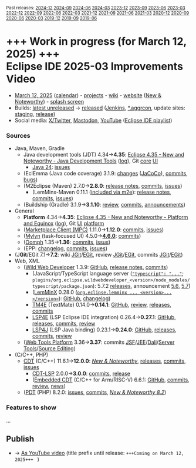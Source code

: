 <sup>Past releases:
[2024-12](https://github.com/howlger/Eclipse-IDE-improvements-videos/tree/2024-12)
[2024-09](https://github.com/howlger/Eclipse-IDE-improvements-videos/tree/2024-09)
[2024-06](https://github.com/howlger/Eclipse-IDE-improvements-videos/tree/2024-06)
[2024-03](https://github.com/howlger/Eclipse-IDE-improvements-videos/tree/2024-03)
[2023-12](https://github.com/howlger/Eclipse-IDE-improvements-videos/tree/2023-12)
[2023-09](https://github.com/howlger/Eclipse-IDE-improvements-videos/tree/2023-09)
[2023-06](https://github.com/howlger/Eclipse-IDE-improvements-videos/tree/2023-06)
[2023-03](https://github.com/howlger/Eclipse-IDE-improvements-videos/tree/2023-03)
[2022-12](https://github.com/howlger/Eclipse-IDE-improvements-videos/tree/2022-12)
[2022-09](https://github.com/howlger/Eclipse-IDE-improvements-videos/tree/2022-09)
[2022-06](https://github.com/howlger/Eclipse-IDE-improvements-videos/tree/2022-06)
[2022-03](https://github.com/howlger/Eclipse-IDE-improvements-videos/tree/2022-03)
[2021-12](https://github.com/howlger/Eclipse-IDE-improvements-videos/tree/2021-12)
[2021-09](https://github.com/howlger/Eclipse-IDE-improvements-videos/tree/2021-09)
[2021-06](https://github.com/howlger/Eclipse-IDE-improvements-videos/tree/2021-06)
[2021-03](https://github.com/howlger/Eclipse-IDE-improvements-videos/tree/2021-03)
[2020-12](https://github.com/howlger/Eclipse-IDE-improvements-videos/tree/2020-12)
[2020-09](https://github.com/howlger/Eclipse-IDE-improvements-videos/tree/2020-09)
[2020-06](https://github.com/howlger/Eclipse-IDE-improvements-videos/tree/2020-06)
[2020-03](https://github.com/howlger/Eclipse-IDE-improvements-videos/tree/2020-03)
[2019-12](https://github.com/howlger/Eclipse-IDE-improvements-videos/tree/2019-12)
[2019-09](https://github.com/howlger/Eclipse-IDE-improvements-videos/tree/2019-09)
[2019-06](https://github.com/howlger/Eclipse-IDE-improvements-videos/tree/2019-06)
</sup>

# +++ Work in progress (for March 12, 2025) +++<br>Eclipse IDE 2025-03 Improvements Video <!--# # [Eclipse IDE 2024-12 Improvements Video](https://youtu.be/J-oudd3UWmg) -->

* [March 12, 2025](https://calendar.google.com/calendar/event?eid=NnQzYWptOW12cDIwMnJhaTk1aWwzZXJkN2ggZ2NoczdubTRudnBtODM3NDY5ZGRqOXRqbGtAZw&ctz=Europe/Berlin) ([calendar](https://calendar.google.com/calendar/embed?src=gchs7nm4nvpm837469ddj9tjlk@group.calendar.google.com&ctz=Europe/Berlin)) - [projects](https://projects.eclipse.org/releases/2025-03) - [wiki](https://github.com/eclipse-simrel/.github/blob/main/wiki/Simultaneous_Release.md) - [website](https://eclipseide.org/) ([New & Noteworthy](https://eclipseide.org/release/noteworthy/)) - [splash screen](https://gitlab.eclipse.org/eclipsefdn/helpdesk/-/issues/3963)
* Builds: [latest unreleased](https://download.eclipse.org/technology/epp/staging/) → [released](https://download.eclipse.org/technology/epp/downloads/release/2025-03/) ([Jenkins](https://ci.eclipse.org/packaging/job/simrel.epp-tycho-build), [*.aggrcon](https://github.com/eclipse-simrel/simrel.build/commits/main), update sites: [staging](https://download.eclipse.org/staging/2025-03), [release](http://download.eclipse.org/releases/2025-03))
* Social media: [X/Twitter](https://x.com/EclipseJavaIDE), [Mastodon](https://mastodon.social/@EclipseFdn), [YouTube](https://www.youtube.com/user/EclipseFdn) ([Eclipse IDE playlist](https://www.youtube.com/playlist?list=PLy7t4z5SYNaSNjL60ofpwVhfA7mOF3Pgk))


### Sources

* Java, Maven, Gradle
    * Java development tools (JDT) 4.34→**4.35**: [Eclipse 4.35 - New and Noteworthy - Java Development Tools](https://www.eclipse.org/eclipse/news/4.35/jdt.php) ([log](https://github.com/eclipse-platform/www.eclipse.org-eclipse/commits/master/news/4.35/jdt.html)), Git [core](https://github.com/eclipse-jdt/eclipse.jdt.core/commits/master) [UI](https://github.com/eclipse-jdt/eclipse.jdt.ui/commits/master)
        * [Java 24](https://jdk.java.net/24/): [issues](https://github.com/eclipse-jdt/eclipse.jdt.core/milestone/83?closed=1)
    * (EclEmma (Java code coverage) 3.1.9: [changes](https://www.eclemma.org/changes.html) ([JaCoCo](https://www.jacoco.org/jacoco/trunk/doc/changes.html)), [commits](https://github.com/eclipse/eclemma/commits/master), [bugs](https://bugs.eclipse.org/bugs/buglist.cgi?product=Eclemma&query_format=advanced&order=changeddate%20DESC))
    * (M2Eclipse (Maven) 2.7.0→**2.8.0**: [release notes](https://github.com/eclipse-m2e/m2e-core/blob/master/RELEASE_NOTES.md#280), [commits](https://github.com/eclipse-m2e/m2e-core/compare/2.7.0...2.8.0), [issues](https://github.com/eclipse-m2e/m2e-core/issues?q=is%3Aissue+sort%3Aupdated-desc+is%3Aclosed))
        * (LemMinx-Maven 0.11.1 ([included via m2e](https://github.com/eclipse-m2e/m2e-core/blob/master/org.eclipse.m2e.editor.lemminx/pom.xml#L48)): [release notes](https://github.com/eclipse/lemminx-maven/releases/tag/0.11.1), [commits](https://github.com/eclipse/lemminx-maven/compare/0.11.0...0.11.1), [issues](https://github.com/eclipse/lemminx-maven/issues?q=is%3Aissue+sort%3Aupdated-desc+is%3Aclosed))
    * (Buildship (Gradle) 3.1.9→**3.1.10**: [review](https://projects.eclipse.org/projects/tools.buildship/releases/3.1.10), [commits](https://github.com/eclipse/buildship/commits/master), [announcements](https://discuss.gradle.org/tag/buildship-release))
* General
    * **Platform** 4.34→**4.35**: [Eclipse 4.35 - New and Noteworthy - Platform and Equinox](https://www.eclipse.org/eclipse/news/4.35/platform.php) ([log](https://github.com/eclipse-platform/www.eclipse.org-eclipse/commits/master/news/4.35/platform.html)), Git [UI](https://github.com/eclipse-platform/eclipse.platform.ui/commits/master) [platform](https://github.com/eclipse-platform/eclipse.platform/commits/master)
    * ([Marketplace Client (MPC)](https://projects.eclipse.org/projects/technology.packaging.mpc) 1.11.0→**1.12.0**: [commits](https://github.com/eclipse-mpc/epp.mpc/commits/master), [issues](https://github.com/eclipse-mpc/epp.mpc/issues))
    * ([Mylyn](https://projects.eclipse.org/projects/tools.mylyn) (task-focused UI) 4.5.0→[**4.6.0**](https://github.com/eclipse-mylyn/org.eclipse.mylyn/milestone/9?closed=1): [commits](https://github.com/eclipse-mylyn/org.eclipse.mylyn/commits/main))
    * ([Oomph](https://projects.eclipse.org/projects/tools.oomph) 1.35→**1.36**: [commits](https://github.com/eclipse-oomph/oomph/commits/master), [issus](https://github.com/eclipse-oomph/oomph/issues?q=is%3Aissue+is%3Aclosed+sort%3Aupdated-desc))
    * (EPP: [changelog](https://github.com/eclipse-packaging/packages/blob/master/CHANGELOG.md#2025-03), [commits](https://github.com/eclipse-packaging/packages/commits/master), [issues](https://github.com/eclipse-packaging/packages/issues))
* (J**Git**/EGit 7.1→**7.2**: wiki [JGit](https://github.com/eclipse-jgit/jgit/wiki/New-and-Noteworthy)/[EGit](https://github.com/eclipse-egit/egit/wiki/New-and-Noteworthy), review [JGit](https://projects.eclipse.org/projects/technology.jgit/releases/7.2.0)/[EGit](https://projects.eclipse.org/projects/technology.egit/releases/7.2.0), commits [JGit](https://github.com/eclipse-jgit/jgit/commits/master)/[EGit](https://github.com/eclipse-egit/egit/commits/master))
* Web, XML
    * ([Wild Web Developer](https://projects.eclipse.org/projects/tools.wildwebdeveloper) 1.3.9: [GitHub](https://github.com/eclipse-wildwebdeveloper/wildwebdeveloper), [release notes](https://github.com/eclipse-wildwebdeveloper/wildwebdeveloper/blob/master/RELEASE_NOTES.md#139), [commits](https://github.com/eclipse-wildwebdeveloper/wildwebdeveloper/compare/1.3.7...1.3.9))
        * (JavaScript/TypeScript language server ([`"typescript": "..."`](https://github.com/eclipse-wildwebdeveloper/wildwebdeveloper/blob/master/org.eclipse.wildwebdeveloper/package.json#L5); `plugins/org.eclipse.wildwebdeveloper_<version>/node_modules/typescript/package.json`): 5.7.2 [releases](https://github.com/microsoft/TypeScript/releases), announcement [5.6](https://devblogs.microsoft.com/typescript/announcing-typescript-5-6), [5.7](https://devblogs.microsoft.com/typescript/announcing-typescript-5-7))
        * ([LemMinX](https://projects.eclipse.org/projects/technology.lemminx) 0.28.0 ([`org.eclipse.lemminx ... <version>...</version>`](https://github.com/eclipse-wildwebdeveloper/wildwebdeveloper/blob/master/target-platform/target-platform.target#L60-L64)): [GitHub](https://github.com/eclipse/lemminx), [changelog](https://github.com/eclipse/lemminx/blob/main/CHANGELOG.md#0280-may-27-2024))
        * [TM4E](https://projects.eclipse.org/projects/technology.tm4e) (TextMate) 0.14.0→**0.14.1**: [GitHub](https://github.com/eclipse/tm4e), [review](https://projects.eclipse.org/projects/technology.tm4e/releases/0.14.1), [releases](https://github.com/eclipse/tm4e/releases), [commits](https://github.com/eclipse/tm4e/compare/0.14.0...0.14.1)
        * [LSP4E](https://projects.eclipse.org/projects/technology.lsp4e) (LSP Eclipse IDE integration) 0.26.4→**0.27.1**: [GitHub](https://github.com/eclipse/lsp4e), [releases](https://github.com/eclipse/lsp4e/releases), [commits](https://github.com/eclipse/lsp4e/compare/0.26.4...0.27.1), [review](https://projects.eclipse.org/projects/technology.lsp4e/releases/0.27.1)
        * [LSP4J](https://projects.eclipse.org/projects/technology.lsp4j) (LSP Java binding) 0.23.1→**0.24.0**: [GitHub](https://github.com/eclipse/lsp4j), [releases](https://github.com/eclipse/lsp4j/releases), [commits](https://github.com/eclipse/lsp4j/compare/v0.23.1...v0.24.0), [review](https://projects.eclipse.org/projects/technology.lsp4j)
    * ([Web Tools Platform](https://projects.eclipse.org/projects/webtools) 3.36→**3.37**: commits [JSF](https://github.com/eclipse-jsf/webtools.jsf/commits/master/)/[JEE](https://github.com/eclipse-jeetools/webtools.javaee/commits/master/)/[Dali](https://github.com/eclipse-dali/webtools.dali/commits/master/)/[Server Tools](https://github.com/eclipse-servertools/servertools/commits/master/)/[Source Editing](https://github.com/eclipse-sourceediting/sourceediting/commits/master/))
 * (C/C++, PHP)
     * [CDT](https://projects.eclipse.org/projects/tools.cdt) (C/C++) 11.6.1→**12.0.0**: [_New & Noteworthy_](https://github.com/eclipse-cdt/cdt/blob/main/NewAndNoteworthy/CDT-12.0.md), [releases](https://github.com/eclipse-cdt/cdt/releases), [commits](https://github.com/eclipse-cdt/cdt/compare/CDT_11_6_0...CDT_11_6_1), [issues](https://github.com/eclipse-cdt/cdt/issues?q=is%3Aissue+sort%3Aupdated-desc)
        * [CDT-LSP](https://github.com/eclipse-cdt/cdt-lsp) 2.0.0→**3.0.0**: [commits](https://github.com/eclipse-cdt/cdt-lsp/commits/master/), [release](https://github.com/eclipse-cdt/cdt-lsp/releases/tag/CDT_LSP_3_0_0)
        * ([Embedded CDT](https://projects.eclipse.org/projects/iot.embed-cdt) (C/C++ for Arm/RISC-V) 6.6.1: [GitHub](https://github.com/eclipse-embed-cdt/eclipse-plugins), [commits](https://github.com/eclipse-embed-cdt/eclipse-plugins/compare/v6.6.0...v6.6.1), [review](https://projects.eclipse.org/projects/iot.embed-cdt/releases/6.6.1), [news](https://eclipse-embed-cdt.github.io/news/))
    * ([PDT](https://projects.eclipse.org/projects/tools.pdt) (PHP) 8.2.0: [issues](https://github.com/eclipse/pdt/issues?q=is%3Aissue+sort%3Aupdated-asc), [commits](https://github.com/eclipse/pdt/commits/master), [_New & Noteworthy 8.2_](https://github.com/eclipse-pdt/pdt/wiki/NewIn82))


### Features to show

...


## Publish
* → [As YouTube video](https://www.youtube.com/playlist?list=PLnh_8hTD4yvnhXSttuewEKgKkmlIj_ND-) (title prefix until release: `+++Coming on March 12, 2025+++ ` )
